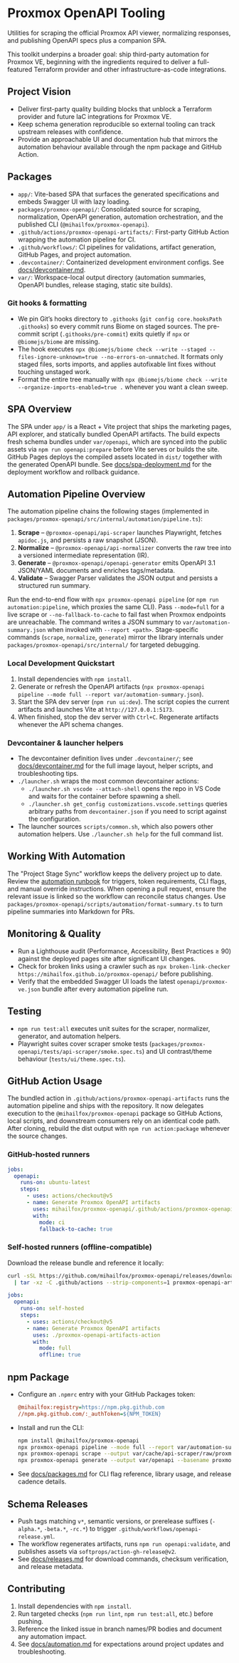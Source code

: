 # Proxmox OpenAPI Tooling

Utilities for scraping the official Proxmox API viewer, normalizing responses, and publishing OpenAPI specs plus a companion SPA.

This toolkit underpins a broader goal: ship third-party automation for Proxmox VE, beginning with the ingredients required
to deliver a full-featured Terraform provider and other infrastructure-as-code integrations.

## Project Vision
- Deliver first-party quality building blocks that unblock a Terraform provider and future IaC integrations for Proxmox VE.
- Keep schema generation reproducible so external tooling can track upstream releases with confidence.
- Provide an approachable UI and documentation hub that mirrors the automation behaviour available through the npm package and GitHub Action.

## Packages
- `app/`: Vite-based SPA that surfaces the generated specifications and embeds Swagger UI with lazy loading.
- `packages/proxmox-openapi/`: Consolidated source for scraping, normalization, OpenAPI generation, automation orchestration, and the published CLI (`@mihailfox/proxmox-openapi`).
- `.github/actions/proxmox-openapi-artifacts/`: First-party GitHub Action wrapping the automation pipeline for CI.
- `.github/workflows/`: CI pipelines for validations, artifact generation, GitHub Pages, and project automation.
- `.devcontainer/`: Containerized development environment configs. See [docs/devcontainer.md](docs/devcontainer.md).
- `var/`: Workspace-local output directory (automation summaries, OpenAPI bundles, release staging, static site builds).

### Git hooks & formatting
- We pin Git’s hooks directory to `.githooks` (`git config core.hooksPath .githooks`) so every commit runs Biome on staged
  sources. The pre-commit script (`.githooks/pre-commit`) exits quietly if `npx` or `@biomejs/biome` are missing.
- The hook executes `npx @biomejs/biome check --write --staged --files-ignore-unknown=true --no-errors-on-unmatched`.
  It formats only staged files, sorts imports, and applies autofixable lint fixes without touching unstaged work.
- Format the entire tree manually with `npx @biomejs/biome check --write --organize-imports-enabled=true .` whenever you
  want a clean sweep.

## SPA Overview
The SPA under `app/` is a React + Vite project that ships the marketing pages, API explorer, and statically bundled
OpenAPI artifacts. The build expects fresh schema bundles under `var/openapi`, which are synced into the public assets
via `npm run openapi:prepare` before Vite serves or builds the site. GitHub Pages deploys the compiled assets located in
`dist/` together with the generated OpenAPI bundle. See [docs/spa-deployment.md](docs/spa-deployment.md) for the
deployment workflow and rollback guidance.

## Automation Pipeline Overview
The automation pipeline chains the following stages (implemented in `packages/proxmox-openapi/src/internal/automation/pipeline.ts`):
1. **Scrape** – `@proxmox-openapi/api-scraper` launches Playwright, fetches `apidoc.js`, and persists a raw snapshot (JSON).
2. **Normalize** – `@proxmox-openapi/api-normalizer` converts the raw tree into a versioned intermediate representation (IR).
3. **Generate** – `@proxmox-openapi/openapi-generator` emits OpenAPI 3.1 JSON/YAML documents and enriches tags/metadata.
4. **Validate** – Swagger Parser validates the JSON output and persists a structured run summary.

Run the end-to-end flow with `npx proxmox-openapi pipeline` (or `npm run automation:pipeline`, which proxies the same CLI).
Pass `--mode=full` for a live scrape or `--no-fallback-to-cache` to fail fast when Proxmox endpoints are unreachable. The
command writes a JSON summary to `var/automation-summary.json` when invoked with `--report <path>`. Stage-specific
commands (`scrape`, `normalize`, `generate`) mirror the library internals under `packages/proxmox-openapi/src/internal/`
for targeted debugging.

### Local Development Quickstart
1. Install dependencies with `npm install`.
2. Generate or refresh the OpenAPI artifacts (`npx proxmox-openapi pipeline --mode full --report var/automation-summary.json`).
3. Start the SPA dev server (`npm run ui:dev`). The script copies the current artifacts and launches Vite at
   `http://127.0.0.1:5173`.
4. When finished, stop the dev server with `Ctrl+C`. Regenerate artifacts whenever the API schema changes.

### Devcontainer & launcher helpers
- The devcontainer definition lives under `.devcontainer/`; see [docs/devcontainer.md](docs/devcontainer.md) for the full
  image layout, helper scripts, and troubleshooting tips.
- `./launcher.sh` wraps the most common devcontainer actions:
  - `./launcher.sh vscode --attach-shell` opens the repo in VS Code and waits for the container before spawning a shell.
  - `./launcher.sh get_config customizations.vscode.settings` queries arbitrary paths from `devcontainer.json` if you
    need to script against the configuration.
- The launcher sources `scripts/common.sh`, which also powers other automation helpers. Use `./launcher.sh help` for the
  full command list.

## Working With Automation
The "Project Stage Sync" workflow keeps the delivery project up to date. Review the [automation runbook](docs/automation.md) for triggers,
token requirements, CLI flags, and manual override instructions. When opening a pull request, ensure the relevant issue is linked so the
workflow can reconcile status changes. Use `packages/proxmox-openapi/scripts/automation/format-summary.ts` to turn pipeline summaries into Markdown for PRs.

## Monitoring & Quality
- Run a Lighthouse audit (Performance, Accessibility, Best Practices ≥ 90) against the deployed pages site after significant UI changes.
- Check for broken links using a crawler such as `npx broken-link-checker https://mihailfox.github.io/proxmox-openapi/` before publishing.
- Verify that the embedded Swagger UI loads the latest `openapi/proxmox-ve.json` bundle after every automation pipeline run.

## Testing
- `npm run test:all` executes unit suites for the scraper, normalizer, generator, and automation helpers.
- Playwright suites cover scraper smoke tests (`packages/proxmox-openapi/tests/api-scraper/smoke.spec.ts`) and UI contrast/theme behaviour (`tests/ui/theme.spec.ts`).

## GitHub Action Usage
The bundled action in `.github/actions/proxmox-openapi-artifacts` runs the automation pipeline and ships with the
repository. It now delegates execution to the `@mihailfox/proxmox-openapi` package so GitHub Actions, local scripts, and
downstream consumers rely on an identical code path. After cloning, rebuild the dist output with
`npm run action:package` whenever the source changes.

### GitHub-hosted runners

```yaml
jobs:
  openapi:
    runs-on: ubuntu-latest
    steps:
      - uses: actions/checkout@v5
      - name: Generate Proxmox OpenAPI artifacts
        uses: mihailfox/proxmox-openapi/.github/actions/proxmox-openapi-artifacts@v1
        with:
          mode: ci
          fallback-to-cache: true
```

### Self-hosted runners (offline-compatible)

Download the release bundle and reference it locally:

```bash
curl -sSL https://github.com/mihailfox/proxmox-openapi/releases/download/v1.0.0/proxmox-openapi-artifacts-action-v1.0.0.tgz \
  | tar -xz -C .github/actions --strip-components=1 proxmox-openapi-artifacts-action
```

```yaml
jobs:
  openapi:
    runs-on: self-hosted
    steps:
      - uses: actions/checkout@v5
      - name: Generate Proxmox OpenAPI artifacts
        uses: ./proxmox-openapi-artifacts-action
        with:
          mode: full
          offline: true
```

## npm Package
- Configure an `.npmrc` entry with your GitHub Packages token:

  ```ini
  @mihailfox:registry=https://npm.pkg.github.com
  //npm.pkg.github.com/:_authToken=${NPM_TOKEN}
  ```

- Install and run the CLI:

  ```bash
  npm install @mihailfox/proxmox-openapi
  npx proxmox-openapi pipeline --mode full --report var/automation-summary.json
  npx proxmox-openapi scrape --output var/cache/api-scraper/raw/proxmox-openapi-schema.json
  npx proxmox-openapi generate --output var/openapi --basename proxmox-ve
  ```

- See [docs/packages.md](docs/packages.md) for CLI flag reference, library usage, and release cadence details.

## Schema Releases
- Push tags matching `v*`, semantic versions, or prerelease suffixes (`-alpha.*`, `-beta.*`, `-rc.*`) to trigger `.github/workflows/openapi-release.yml`.
- The workflow regenerates artifacts, runs `npm run openapi:validate`, and publishes assets via `softprops/action-gh-release@v2`.
- See [docs/releases.md](docs/releases.md) for download commands, checksum verification, and release metadata.

## Contributing
1. Install dependencies with `npm install`.
2. Run targeted checks (`npm run lint`, `npm run test:all`, etc.) before pushing.
3. Reference the linked issue in branch names/PR bodies and document any automation impact.
4. See [docs/automation.md](docs/automation.md) for expectations around project updates and troubleshooting.
